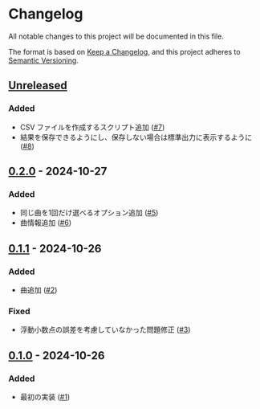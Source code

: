 # Changelog

All notable changes to this project will be documented in this file.

The format is based on [Keep a Changelog](https://keepachangelog.com/en/1.1.0/),
and this project adheres to [Semantic Versioning](https://semver.org/spec/v2.0.0.html).

## [Unreleased]

### Added

- CSV ファイルを作成するスクリプト追加 ([#7](https://github.com/UltraSoundUS/taiko-rta/pull/7))
- 結果を保存できるようにし、保存しない場合は標準出力に表示するように ([#8](https://github.com/UltraSoundUS/taiko-rta/pull/8))

## [0.2.0] - 2024-10-27

### Added

- 同じ曲を1回だけ選べるオプション追加 ([#5](https://github.com/UltraSoundUS/taiko-rta/pull/5))
- 曲情報追加 ([#6](https://github.com/UltraSoundUS/taiko-rta/pull/6))

## [0.1.1] - 2024-10-26

### Added

- 曲追加 ([#2](https://github.com/UltraSoundUS/taiko-rta/pull/2))

### Fixed

- 浮動小数点の誤差を考慮していなかった問題修正 ([#3](https://github.com/UltraSoundUS/taiko-rta/pull/3))

## [0.1.0] - 2024-10-26

### Added

- 最初の実装 ([#1](https://github.com/UltraSoundUS/taiko-rta/pull/1))

[Unreleased]: https://github.com/UltraSoundUS/taiko-rta/compare/0.2.0...HEAD
[0.2.0]: https://github.com/UltraSoundUS/taiko-rta/compare/0.1.1...0.2.0
[0.1.1]: https://github.com/UltraSoundUS/taiko-rta/compare/0.1.0...0.1.1
[0.1.0]: https://github.com/UltraSoundUS/taiko-rta/releases/tag/0.1.0
